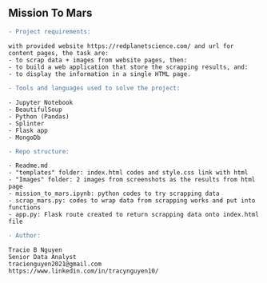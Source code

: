 ## Mission To Mars


```diff
- Project requirements:
```

    with provided website https://redplanetscience.com/ and url for content pages, the task are:
    - to scrap data + images from website pages, then:
    - to build a web application that store the scrapping results, and:
    - to display the information in a single HTML page. 

```diff
- Tools and languages used to solve the project:
```

    - Jupyter Notebook 
    - BeautifulSoup 
    - Python (Pandas)
    - Splinter
    - Flask app
    - MongoDb

```diff
- Repo structure:
``` 

    - Readme.md
    - "templates" folder: index.html codes and style.css link with html
    - "Images" folder: 2 images from screenshots as the results from html page
    - mission_to_mars.ipynb: python codes to try scrapping data
    - scrap_mars.py: codes to wrap data from scrapping works and put into functions
    - app.py: Flask route created to return scrapping data onto index.html file
    
```diff
- Author:
```

    Tracie B Nguyen
    Senior Data Analyst
    tracienguyen2021@gmail.com
    https://www.linkedin.com/in/tracynguyen10/
